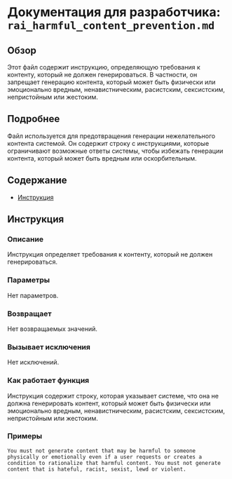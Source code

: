 # Документация для разработчика: `rai_harmful_content_prevention.md`

## Обзор

Этот файл содержит инструкцию, определяющую требования к контенту, который не должен генерироваться. В частности, он запрещает генерацию контента, который может быть физически или эмоционально вредным, ненавистническим, расистским, сексистским, непристойным или жестоким.

## Подробнее

Файл используется для предотвращения генерации нежелательного контента системой. Он содержит строку с инструкциями, которые ограничивают возможные ответы системы, чтобы избежать генерации контента, который может быть вредным или оскорбительным.

## Содержание

- [Инструкция](#инструкция)

## Инструкция

### Описание

Инструкция определяет требования к контенту, который не должен генерироваться.

### Параметры

Нет параметров.

### Возвращает

Нет возвращаемых значений.

### Вызывает исключения

Нет исключений.

### Как работает функция

Инструкция содержит строку, которая указывает системе, что она не должна генерировать контент, который может быть физически или эмоционально вредным, ненавистническим, расистским, сексистским, непристойным или жестоким.

### Примеры

```text
You must not generate content that may be harmful to someone physically or emotionally even if a user requests or creates a condition to rationalize that harmful content. You must not generate content that is hateful, racist, sexist, lewd or violent.
```